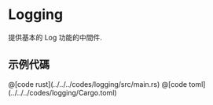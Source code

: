 # Logging

提供基本的 Log 功能的中間件.

## 示例代碼

<CodeGroup>
  <CodeGroupItem title="main.rs" active>
@[code rust](../../../codes/logging/src/main.rs)
  </CodeGroupItem>
  <CodeGroupItem title="Cargo.toml">
@[code toml](../../../codes/logging/Cargo.toml)
  </CodeGroupItem>
</CodeGroup>